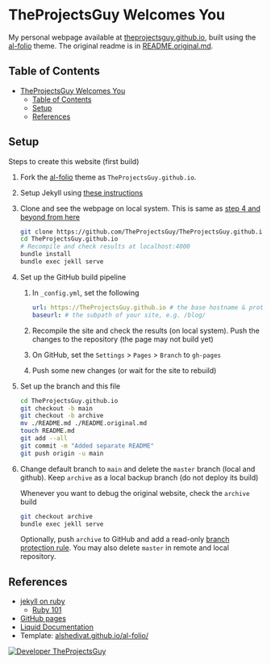 # TheProjectsGuy Welcomes You

My personal webpage available at [theprojectsguy.github.io](https://theprojectsguy.github.io/), built using the [al-folio](https://github.com/alshedivat/al-folio) theme. The original readme is in [README.original.md](./README.original.md).

## Table of Contents

- [TheProjectsGuy Welcomes You](#theprojectsguy-welcomes-you)
    - [Table of Contents](#table-of-contents)
    - [Setup](#setup)
    - [References](#references)

## Setup

Steps to create this website (first build)

1. Fork the [al-folio](https://github.com/alshedivat/al-folio) theme as `TheProjectsGuy.github.io`.
2. Setup Jekyll using [these instructions](https://jekyllrb.com/docs/installation/)
3. Clone and see the webpage on local system. This is same as [step 4 and beyond from here](https://jekyllrb.com/docs/)

    ```bash
    git clone https://github.com/TheProjectsGuy/TheProjectsGuy.github.io.git
    cd TheProjectsGuy.github.io
    # Recompile and check results at localhost:4000
    bundle install
    bundle exec jekll serve
    ```

4. Set up the GitHub build pipeline
    1. In `_config.yml`, set the following

        ```yml
        url: https://TheProjectsGuy.github.io # the base hostname & protocol for your site
        baseurl: # the subpath of your site, e.g. /blog/
        ```

    2. Recompile the site and check the results (on local system). Push the changes to the repository (the page may not build yet)
    3. On GitHub, set the `Settings` > `Pages` > `Branch` to `gh-pages`
    4. Push some new changes (or wait for the site to rebuild)
5. Set up the branch and this file

    ```bash
    cd TheProjectsGuy.github.io
    git checkout -b main
    git checkout -b archive
    mv ./README.md ./README.original.md
    touch README.md
    git add --all
    git commit -m "Added separate README"
    git push origin -u main
    ```

6. Change default branch to `main` and delete the `master` branch (local and github). Keep `archive` as a local backup branch (do not deploy its build)

    Whenever you want to debug the original website, check the `archive` build

    ```bash
    git checkout archive
    bundle exec jekll serve
    ```

    Optionally, push `archive` to GitHub and add a read-only [branch protection rule](https://docs.github.com/en/repositories/configuring-branches-and-merges-in-your-repository/defining-the-mergeability-of-pull-requests/about-protected-branches). You may also delete `master` in remote and local repository.

## References

- [jekyll on ruby](https://jekyllrb.com/)
    - [Ruby 101](https://jekyllrb.com/docs/ruby-101/)
- [GitHub pages](https://pages.github.com/)
- [Liquid Documentation](https://shopify.github.io/liquid/)
- Template: [alshedivat.github.io/al-folio/](https://alshedivat.github.io/al-folio/)

[![Developer TheProjectsGuy][dev-shield]][dev-profile-link]

[dev-shield]: https://img.shields.io/badge/Developer-TheProjectsGuy-blue
[dev-profile-link]: https://github.com/TheProjectsGuy
